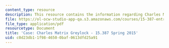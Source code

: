 ```yaml
---
content_type: resource
description: This resource contains the information regarding Charles Matrix Greylock.
file: https://ol-ocw-studio-app-qa.s3.amazonaws.com/courses/15-387-entrepreneurial-sales-spring-2015/c0d23db11f9846500baf0613dfd25a91_MIT15_387S15_Charles_Matrix.pdf
file_type: application/pdf
resourcetype: Document
title: 'Case: Charles Matrix Greylock - 15.387 Spring 2015'
uid: c0d23db1-1f98-4650-0baf-0613dfd25a91
---
```

